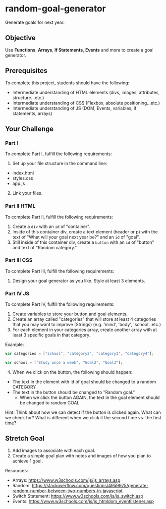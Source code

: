 # random-goal-generator

Generate goals for next year.

## Objective

Use **Functions**, **Arrays**, **If Statements**, **Events** and more to create a goal generator.

## Prerequisites

To complete this project, students should have the following:
* Intermediate understanding of HTML elements (divs, images, attributes, structure...etc.)
* Intermediate understanding of CSS (Flexbox, absolute positioning...etc.)
* Intermediate understanding of JS (DOM, Events, variables, if statements, arrays)

## Your Challenge

### Part I

To complete Part I, fulfill the following requirements:

1. Set up your file structure in the command line:
  * index.html
  * styles.css
  * app.js
2. Link your files.

### Part II HTML

To complete Part II, fulfill the following requirements:
1. Create a ```div``` with an ```id``` of "container".
2. Inside of this container div, create a text element (header or p) with the text of "What will your goal next year be?" and an ```id``` of "goal".
3. Still inside of this container div, create a ```button``` with an ```id``` of "button" and text of "Random category."

### Part III CSS
To complete Part III, fulfill the following requirements:
1. Design your goal generator as you like. Style at least 3 elements.

### Part IV JS
To complete Part IV, fulfill the following requirements:
1. Create variables to store your button and goal elements.
2. Create an array called "categories" that will store at least 4 categories that you may want to improve (Strings) (e.g. 'mind', 'body', 'school'..etc.)
3. For each element in your categories array, create another array with at least 3 specific goals in that category.

Example:
``` javascript
var categories = ["school", "category2", "category3", "category4"];

var school = ["Study once a week", "Goal2", "Goal3"];  
```

4. When we click on the button, the following should happen:
  * The text in the element with id of goal should be changed to a random CATEGORY
  * The text in the button should be changed to "Random goal."
    * When we click the button AGAIN, the text in the goal element should be changed to random GOAL

Hint: Think about how we can detect if the button is clicked again. What can we check for? What is different when we click it the second time vs. the first time?

## Stretch Goal
1. Add images to associate with each goal.
2. Create a simple goal plan with notes and images of how you plan to achieve 1 goal.

Resources:
  * Arrays: https://www.w3schools.com/js/js_arrays.asp
  * Random: https://stackoverflow.com/questions/4959975/generate-random-number-between-two-numbers-in-javascript
  * Switch Statement: https://www.w3schools.com/js/js_switch.asp
  * Events: https://www.w3schools.com/js/js_htmldom_eventlistener.asp
